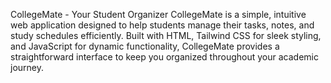 CollegeMate - Your Student Organizer
CollegeMate is a simple, intuitive web application designed to help students manage their tasks, notes, and study schedules efficiently. Built with HTML, Tailwind CSS for sleek styling, and JavaScript for dynamic functionality, CollegeMate provides a straightforward interface to keep you organized throughout your academic journey.
